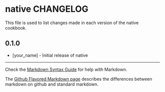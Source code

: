 # native CHANGELOG

This file is used to list changes made in each version of the native cookbook.

## 0.1.0
- [your_name] - Initial release of native

- - -
Check the [Markdown Syntax Guide](http://daringfireball.net/projects/markdown/syntax) for help with Markdown.

The [Github Flavored Markdown page](http://github.github.com/github-flavored-markdown/) describes the differences between markdown on github and standard markdown.
